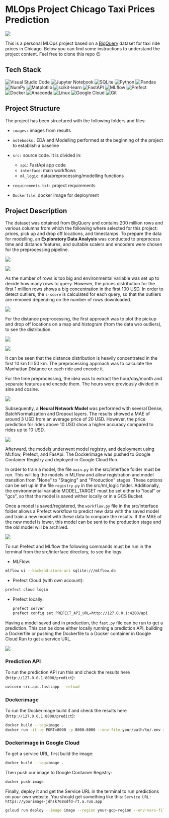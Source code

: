 # MLOps Project Chicago Taxi Prices Prediction

<p>
    <img src="/images/taxi.jpg"/>
    </p>

This is a personal MLOps project based on a [BigQuery](https://console.cloud.google.com/marketplace/product/city-of-chicago-public-data/chicago-taxi-trips?project=taxifare-mlops) dataset for taxi ride prices in Chicago. Below you can find some instructions to understand the project content. Feel free to clone this repo 😉


## Tech Stack

![Visual Studio Code](https://img.shields.io/badge/Visual%20Studio%20Code-0078d7.svg?style=for-the-badge&logo=visual-studio-code&logoColor=white)
![Jupyter Notebook](https://img.shields.io/badge/jupyter-%23FA0F00.svg?style=for-the-badge&logo=jupyter&logoColor=white)
![SQLite](https://img.shields.io/badge/SQLite-07405E?style=for-the-badge&logo=sqlite&logoColor=white)
![Python](https://img.shields.io/badge/python-3670A0?style=for-the-badge&logo=python&logoColor=ffdd54)
![Pandas](https://img.shields.io/badge/pandas-%23150458.svg?style=for-the-badge&logo=pandas&logoColor=white)
![NumPy](https://img.shields.io/badge/numpy-%23013243.svg?style=for-the-badge&logo=numpy&logoColor=white)
![Matplotlib](https://img.shields.io/badge/Matplotlib-%23d9ead3.svg?style=for-the-badge&logo=Matplotlib&logoColor=black)
![scikit-learn](https://img.shields.io/badge/scikit--learn-%23F7931E.svg?style=for-the-badge&logo=scikit-learn&logoColor=white)
![FastAPI](https://img.shields.io/badge/FastAPI-005571?style=for-the-badge&logo=fastapi)
![MLflow](https://img.shields.io/badge/MLflow-0194E2.svg?style=for-the-badge&logo=MLflow&logoColor=white)
![Prefect](https://img.shields.io/badge/Prefect-024DFD.svg?style=for-the-badge&logo=Prefect&logoColor=white)
![Docker](https://img.shields.io/badge/docker-%230db7ed.svg?style=for-the-badge&logo=docker&logoColor=white)
![Anaconda](https://img.shields.io/badge/Anaconda-%2344A833.svg?style=for-the-badge&logo=anaconda&logoColor=white)
![Linux](https://img.shields.io/badge/Linux-FCC624?style=for-the-badge&logo=linux&logoColor=white)
![Google Cloud](https://img.shields.io/badge/GoogleCloud-%234285F4.svg?style=for-the-badge&logo=google-cloud&logoColor=white)
![Git](https://img.shields.io/badge/git-%23F05033.svg?style=for-the-badge&logo=git&logoColor=white)

## Project Structure

The project has been structured with the following folders and files:

- `images:` images from results
- `notebooks:` EDA and Modelling performed at the beginning of the project to establish a baseline
- `src:` source code. It is divided in:
    - `api`: FastApi app code
    - `interface`: main workflows
    - `ml_logic`: data/preprocessing/modelling functions

- `requirements.txt:` project requirements
- `Dockerfile`: docker image for deployment

## Project Description

The dataset was obtained from BigQuery and contains 200 million rows and various columns from which the following where selected for this project: prices, pick up and drop off locations, and timestamps. To prepare the data for modelling, an **Exploratory Data Analysis** was conducted to preprocess time and distance features, and suitable scalers and encoders were chosen for the preprocessing pipeline.

<p>
    <img src="/images/prices_distribution.png"/>
    </p>

<p>
    <img src="/images/prices_distribution2.png"/>
    </p>


As the number of rows is too big and environmental variable was set up to decide how many rows to query. However, the prices distribution for the first 1 million rows shows a big concentration in the first 100 USD. In order to detect outliers, the `z-score` is calculated for each query, so that the outliers are removed depending on the number of rows downloaded.

<p>
    <img src="/images/clean_prices.png"/>
    </p>

For the distance preprocessing, the first approach was to plot the pickup and drop off locations on a map and histogram (from the data w/o outliers), to see the distribution.

<p>
    <img src="/images/distance_map.png"/>
    </p>

<p>
    <img src="/images/dist_hist.png"/>
    </p>

It can be seen that the distance distribution is heavily concentrated in the first 10 km till 50 km. The preprocessing approach was to calculate the Manhattan Distance or each ride and encode it.

For the time preprocessing, the idea was to extract the hour/day/month and separate features and encode them. The hours were previously divided in sine and cosine.

<p>
    <img src="/images/time_features.png"/>
    </p>

Subsequently, a **Neural Network Model** was performed with several Dense, BatchNormalization and Dropout layers. The results showed a MAE of around 3 USD from an average price of 20 USD. However, the price prediction for rides above 10 USD show a higher accuracy compared to rides up to 10 USD.

<p>
    <img src="/images/prediction.png"/>
    </p>

Afterward, the models underwent model registry, and deployment using MLflow, Prefect, and FasApi. The Dockerimage was pushed to Google Container Registry and deployed in Google Cloud Run.

In order to train a model, the file `main.py` in the src/interface folder must be run. This will log the models in MLflow and allow registration and model transition from "None" to "Staging" and "Production" stages. These options can be set up in the file `registry.py` in the src/ml_logic folder. Additionally, the environmental variable MODEL_TARGET must be set either to "local" or "gcs", so that the model is saved wither locally or in a GCS Bucket.
 
Once a model is saved/registered, the `workflow.py` file in the src/interface folder allows a Prefect workflow to predict new data with the saved model and train a new model with these data to compare the results. If the MAE of the new model is lower, this model can be sent to the production stage and the old model will be archived.

<p>
    <img src="/images/prefect_flow.png"/>
    </p>

To run Prefect and MLflow the following commands must be run in the terminal from the src/interface directory, to see the logs:

- MLFlow:

```bash
mlflow ui --backend-store-uri sqlite:///mlflow.db
```

- Prefect Cloud (with own account):

```bash
prefect cloud login
```

- Prefect locally: 

    ```bash
    prefect server
    prefect config set PREFECT_API_URL=http://127.0.0.1:4200/api
    ```

Having a model saved and in production, the `fast.py` file can be run to get a prediction. This can be done either locally running a prediction API, building a Dockerfile or pushing the Dockerfile to a Docker container in Google Cloud Run to get a service URL.

<p>
    <img src="/images/uvicorn.png"/>
    </p>
 

### Prediction API

To run the prediction API run this and check the results here (`http://127.0.0.1:8000/predict`):

```bash
uvicorn src.api.fast:app --reload
```

### Dockerimage

To run the Dockerimage build it and check the results here (`http://127.0.0.1:8000/predict`):

```bash
docker build --tag=image .
docker run -it -e PORT=8000 -p 8000:8000 --env-file your/path/to/.env image
```

### Dockerimage in Google Cloud

To get a service URL, first build the image:

```bash
docker build --tag=image .
```

Then push our image to Google Container Registry:

```bash
docker push image
```

Finally, deploy it and get the Service URL in the terminal to run predictions on your own website. You should get something like this: `Service URL: https://yourimage-jdhsk768sdfd-rt.a.run.app`

```bash
gcloud run deploy --image image --region your-gcp-region --env-vars-file .env.yaml
```